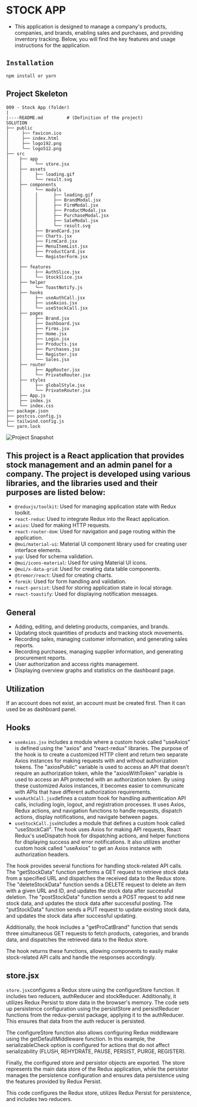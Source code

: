 # STOCK APP

- This application is designed to manage a company's products, companies, and brands, enabling sales and purchases, and providing inventory tracking. Below, you will find the key features and usage instructions for the application.

## `Installation`

```
npm install or yarn
```


## Project Skeleton

```
009 - Stock App (folder)
|
|----README.md         # (Definition of the project)
SOLUTION
├── public
│     ├── favicon.ico
│     ├── index.html
│     ├── logo192.png
│     └── logo512.png
├── src
│    ├── app
│    │     └── store.jsx
│    ├── assets
│    │     ├── loading.gif
│    │     └── result.svg
│    ├── components
│    │     └── modals
│    │     │      ├── loading.gif
│    │     │      ├── BrandModal.jsx
│    │     │      ├── FirmModal.jsx
│    │     │      ├── ProductModal.jsx
│    │     │      ├── PurchaseModal.jsx
│    │     │      ├── SaleModal.jsx
│    │     │      └── result.svg
│    │     ├── BrandCard.jsx
│    │     ├── Charts.jsx
│    │     ├── FirmCard.jsx
│    │     ├── MenuItemList.jsx
│    │     ├── ProductCard.jsx
│    │     └── RegisterForm.jsx
│    │     
│    ├── features
│    │     ├── AuthSlice.jsx
│    │     └── StockSlice.jsx
│    ├── helper
│    │     └── ToastNotify.js
│    ├── hooks
│    │     ├── useAuthCall.jsx
│    │     ├── useAxios.jsx
│    │     └── useStockCall.jsx
│    ├── pages
│    │     ├── Brand.jsx
│    │     ├── Dashboard.jsx
│    │     ├── Firms.jsx
│    │     ├── Home.jsx
│    │     ├── Login.jsx
│    │     ├── Products.jsx
│    │     ├── Purchases.jsx
│    │     ├── Register.jsx
│    │     └── Sales.jsx
│    ├── router
│    │     ├── AppRouter.jsx
│    │     └── PrivateRouter.jsx
│    ├── styles
│    │     ├── globalStyle.jsx
│    │     └── PrivateRouter.jsx
│    ├── App.js
│    ├── index.js
│    └── index.css
├── package.json
├── postcss.config.js
├── tailwind.config.js
└── yarn.lock
```

![Project Snapshot](StockApp.gif)

## This project is a React application that provides stock management and an admin panel for a company. The project is developed using various libraries, and the libraries used and their purposes are listed below:

- `@reduxjs/toolkit`: Used for managing application state with Redux toolkit.
- `react-redux`: Used to integrate Redux into the React application.
- `axios`: Used for making HTTP requests.
- `react-router-dom`: Used for navigation and page routing within the application.
- `@mui/material-ui`: Material UI component library used for creating user interface elements.
- `yup`: Used for schema validation.
- `@mui/icons-material`: Used for using Material UI icons.
- `@mui/x-data-grid`: Used for creating data table components.
- `@tremor/react`: Used for creating charts.
- `formik`: Used for form handling and validation.
- `react-persist`: Used for storing application state in local storage.
- `react-toastify`: Used for displaying notification messages.

## General

- Adding, editing, and deleting products, companies, and brands.
- Updating stock quantities of products and tracking stock movements.
- Recording sales, managing customer information, and generating sales reports.
- Recording purchases, managing supplier information, and generating procurement reports.
- User authorization and access rights management.
- Displaying overview graphs and statistics on the dashboard page.


## Utilization

If an account does not exist, an account must be created first. Then it can used be as dashboard panel.
## Hooks

- `useAxios.jsx` includes a module where a custom hook called "useAxios" is defined using the "axios" and "react-redux" libraries. The purpose of the hook is to create a customized HTTP client and return two separate Axios instances for making requests with and without authorization tokens. The "axiosPublic" variable is used to access an API that doesn't require an authorization token, while the "axiosWithToken" variable is used to access an API protected with an authorization token. By using these customized Axios instances, it becomes easier to communicate with APIs that have different authorization requirements. 
- `useAuthCall.jsx`defines a custom hook for handling authentication API calls, including login, logout, and registration processes. It uses Axios, Redux actions, and navigation functions to handle requests, dispatch actions, display notifications, and navigate between pages.
- `useStockCall.jsx`includes a module that defines a custom hook called "useStockCall". The hook uses Axios for making API requests, React Redux's useDispatch hook for dispatching actions, and helper functions for displaying success and error notifications. It also utilizes another custom hook called "useAxios" to get an Axios instance with authorization headers.

The hook provides several functions for handling stock-related API calls. The "getStockData" function performs a GET request to retrieve stock data from a specified URL and dispatches the received data to the Redux store. The "deleteStockData" function sends a DELETE request to delete an item with a given URL and ID, and updates the stock data after successful deletion. The "postStockData" function sends a POST request to add new stock data, and updates the stock data after successful posting. The "putStockData" function sends a PUT request to update existing stock data, and updates the stock data after successful updating.

Additionally, the hook includes a "getProCatBrand" function that sends three simultaneous GET requests to fetch products, categories, and brands data, and dispatches the retrieved data to the Redux store.

The hook returns these functions, allowing components to easily make stock-related API calls and handle the responses accordingly.


## store.jsx

`store.jsx`configures a Redux store using the configureStore function. It includes two reducers, authReducer and stockReducer. Additionally, it utilizes Redux Persist to store data in the browser's memory. The code sets up persistence configuration using the persistStore and persistReducer functions from the redux-persist package, applying it to the authReducer. This ensures that data from the auth reducer is persisted.

The configureStore function also allows configuring Redux middleware using the getDefaultMiddleware function. In this example, the serializableCheck option is configured for actions that do not affect serializability (FLUSH, REHYDRATE, PAUSE, PERSIST, PURGE, REGISTER).

Finally, the configured store and persistor objects are exported. The store represents the main data store of the Redux application, while the persistor manages the persistence configuration and ensures data persistence using the features provided by Redux Persist.

This code configures the Redux store, utilizes Redux Persist for persistence, and includes two reducers.



